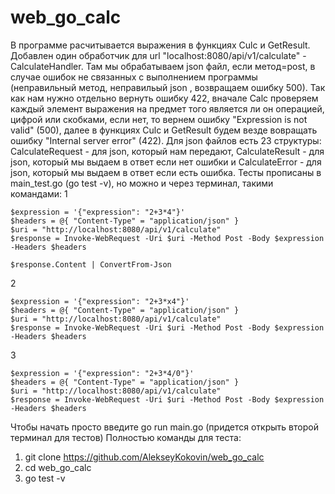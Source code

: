 # web_go_calc

В программе расчитывается выражения в функциях Culc и GetResult. Добавлен один обработчик для url "localhost:8080/api/v1/calculate" - CalculateHandler. Там мы обрабатываем json файл, если метод=post, в случае ошибок не связанных с выполнением программы (неправильный метод, неправильый json , возвращаем ошибку 500). Так как нам нужно отдельно вернуть ошибку 422, вначале Calc проверяем каждый элемент выражения на предмет того является ли он операцией, цифрой или скобками, если нет, то вернем ошибку "Expression is not valid" (500), далее в функциях Culc и GetResult будем везде вовращать ошибку "Internal server error" (422). Для json файлов есть 23 структуры: CalculateRequest - для json, который нам передают, CalculateResult - для json, который мы выдаем в ответ если нет ошибки и CalculateError - для json, который мы выдаем в ответ если есть ошибка.  Тесты прописаны в main_test.go (go test -v), но можно и через терминал, такими командами:
1
```
$expression = '{"expression": "2+3*4"}'
$headers = @{ "Content-Type" = "application/json" }
$uri = "http://localhost:8080/api/v1/calculate"
$response = Invoke-WebRequest -Uri $uri -Method Post -Body $expression -Headers $headers

$response.Content | ConvertFrom-Json
```
2
```
$expression = '{"expression": "2+3*x4"}'
$headers = @{ "Content-Type" = "application/json" }
$uri = "http://localhost:8080/api/v1/calculate"
$response = Invoke-WebRequest -Uri $uri -Method Post -Body $expression -Headers $headers
```
3
```
$expression = '{"expression": "2+3*4/0"}'
$headers = @{ "Content-Type" = "application/json" }
$uri = "http://localhost:8080/api/v1/calculate"
$response = Invoke-WebRequest -Uri $uri -Method Post -Body $expression -Headers $headers
```

Чтобы начать просто введите go run main.go (придется открыть второй терминал для тестов)
Полностью команды для теста:
1. git clone https://github.com/AlekseyKokovin/web_go_calc
2. cd web_go_calc
3. go test -v
